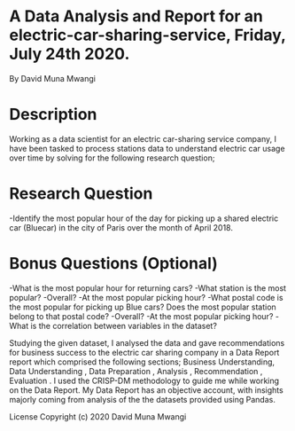 # A Data Analysis and Report for an electric-car-sharing-service, Friday, July 24th 2020.

By David Muna Mwangi

# Description

Working as a data scientist for an electric car-sharing service company, I have been tasked to process stations data to understand electric car usage over time by solving for the following research question;

# Research Question

-Identify the most popular hour of the day for picking up a shared electric car (Bluecar) in the city of Paris over the month of April 2018.
# Bonus Questions (Optional)

-What is the most popular hour for returning cars?
-What station is the most popular?
-Overall?
-At the most popular picking hour?
-What postal code is the most popular for picking up Blue cars? Does the most popular station belong to that postal code?
-Overall?
-At the most popular picking hour?
-What is the correlation between variables in the dataset?

Studying the given dataset, I analysed the data and gave recommendations for business success to the electric car sharing company in a Data Report report which comprised the following sections; 
Business Understanding, 
Data Understanding ,
Data Preparation ,
Analysis ,
Recommendation ,
Evaluation .
I used the CRISP-DM methodology to guide me while working on the Data Report. My Data Report has an objective account, with insights majorly coming from analysis of the the datasets provided using Pandas. 

License
Copyright (c) 2020 David Muna Mwangi
